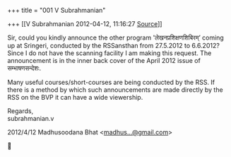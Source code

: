 +++
title = "001 V Subrahmanian"

+++
[[V Subrahmanian	2012-04-12, 11:16:27 [Source](https://groups.google.com/g/bvparishat/c/M9nm6jEJdzM)]]



Sir, could you kindly announce the other program 'लेखनप्रशिक्षणशिबिरम्’ coming up at Sringeri, conducted by the RSSansthan from 27.5.2012 to 6.6.2012? Since I do not have the scanning facility I am making this request. The announcement is in the inner back cover of the April 2012 issue of सम्भाषणसन्देशः.  
  
Many useful courses/short-courses are being conducted by the RSS. If there is a method by which such announcements are made directly by the RSS on the BVP it can have a wide viewership.  
  
Regards,  
subrahmanian.v  
  

2012/4/12 Madhusoodana Bhat \<[madhus...@gmail.com]()\>



